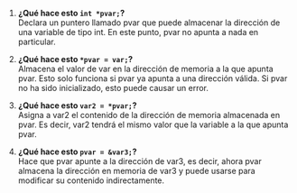 1. **¿Qué hace esto `int *pvar;`?**  
   Declara un puntero llamado pvar que puede almacenar la dirección de una variable de tipo int. En este punto, pvar no apunta a nada en particular.  

2. **¿Qué hace esto `*pvar = var;`?**  
   Almacena el valor de var en la dirección de memoria a la que apunta pvar. Esto solo funciona si pvar ya apunta a una dirección válida. Si pvar no ha sido inicializado, esto puede causar un error.  

3. **¿Qué hace esto `var2 = *pvar;`?**  
   Asigna a var2 el contenido de la dirección de memoria almacenada en pvar. Es decir, var2 tendrá el mismo valor que la variable a la que apunta pvar.  

4. **¿Qué hace esto `pvar = &var3;`?**  
   Hace que pvar apunte a la dirección de var3, es decir, ahora pvar almacena la dirección en memoria de var3 y puede usarse para modificar su contenido indirectamente.  
